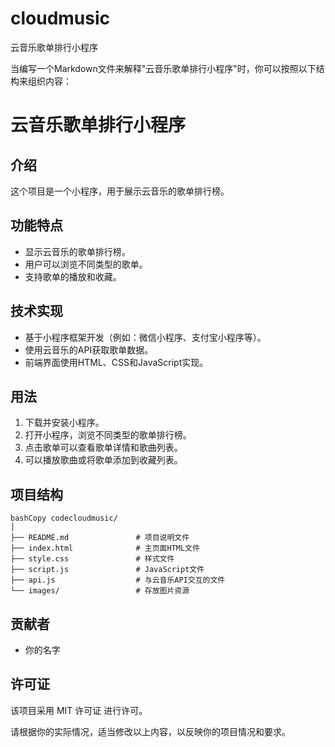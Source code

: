 # cloudmusic
云音乐歌单排行小程序

当编写一个Markdown文件来解释"云音乐歌单排行小程序"时，你可以按照以下结构来组织内容：

# 云音乐歌单排行小程序

## 介绍

这个项目是一个小程序，用于展示云音乐的歌单排行榜。

## 功能特点

- 显示云音乐的歌单排行榜。
- 用户可以浏览不同类型的歌单。
- 支持歌单的播放和收藏。

## 技术实现

- 基于小程序框架开发（例如：微信小程序、支付宝小程序等）。
- 使用云音乐的API获取歌单数据。
- 前端界面使用HTML、CSS和JavaScript实现。

## 用法

1. 下载并安装小程序。
2. 打开小程序，浏览不同类型的歌单排行榜。
3. 点击歌单可以查看歌单详情和歌曲列表。
4. 可以播放歌曲或将歌单添加到收藏列表。

## 项目结构

```
bashCopy codecloudmusic/
│
├── README.md               # 项目说明文件
├── index.html              # 主页面HTML文件
├── style.css               # 样式文件
├── script.js               # JavaScript文件
├── api.js                  # 与云音乐API交互的文件
└── images/                 # 存放图片资源
```

## 贡献者

- 你的名字

## 许可证

该项目采用 MIT 许可证 进行许可。

请根据你的实际情况，适当修改以上内容，以反映你的项目情况和要求。
